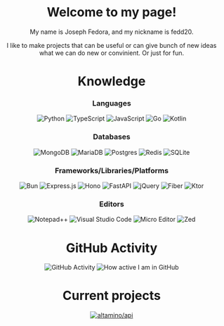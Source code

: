 <h1 align="center">
  Welcome to my page!
</h1>

<div align="center">
  
  My name is Joseph Fedora, and my nickname is fedd20.
  
  I like to make projects that can be useful or can give bunch of new ideas what we can do new or convinient. Or just for fun.
  
</div>

<div align="center">
  <h1>Knowledge</h2>
  
  <h3>Languages</h3>
  
  ![Python](https://img.shields.io/badge/python-3670A0?style=for-the-badge&logo=python&logoColor=ffdd54)
  ![TypeScript](https://img.shields.io/badge/typescript-%23007ACC.svg?style=for-the-badge&logo=typescript&logoColor=white)
  ![JavaScript](https://img.shields.io/badge/javascript-%23323330.svg?style=for-the-badge&logo=javascript&logoColor=%23F7DF1E)
  ![Go](https://img.shields.io/badge/go-%2300ADD8.svg?style=for-the-badge&logo=go&logoColor=white)
  ![Kotlin](https://img.shields.io/badge/kotlin-%237F52FF.svg?style=for-the-badge&logo=kotlin&logoColor=white)

  <h3>Databases</h3>
  
  ![MongoDB](https://img.shields.io/badge/MongoDB-%234ea94b.svg?style=for-the-badge&logo=mongodb&logoColor=white)
  ![MariaDB](https://img.shields.io/badge/MariaDB-003545?style=for-the-badge&logo=mariadb&logoColor=white)
  ![Postgres](https://img.shields.io/badge/postgres-%23316192.svg?style=for-the-badge&logo=postgresql&logoColor=white)
  ![Redis](https://img.shields.io/badge/redis-%23DD0031.svg?style=for-the-badge&logo=redis&logoColor=white)
  ![SQLite](https://img.shields.io/badge/sqlite-%2307405e.svg?style=for-the-badge&logo=sqlite&logoColor=white)

  <h3>Frameworks/Libraries/Platforms</h3>

  ![Bun](https://img.shields.io/badge/Bun-%23000000.svg?style=for-the-badge&logo=bun&logoColor=white)
  ![Express.js](https://img.shields.io/badge/express.js-%23404d59.svg?style=for-the-badge&logo=express&logoColor=%2361DAFB)
  ![Hono](https://img.shields.io/badge/hono-orange?style=for-the-badge)
  ![FastAPI](https://img.shields.io/badge/FastAPI-005571?style=for-the-badge&logo=fastapi)
  ![jQuery](https://img.shields.io/badge/jquery-%230769AD.svg?style=for-the-badge&logo=jquery&logoColor=white)
  ![Fiber](https://img.shields.io/badge/fiber-darkcyan?style=for-the-badge)
  ![Ktor](https://img.shields.io/badge/ktor-purple?style=for-the-badge)

  <h3>Editors</h3>
  
  ![Notepad++](https://img.shields.io/badge/Notepad++-90E59A.svg?style=for-the-badge&logo=notepad%2b%2b&logoColor=black)
  ![Visual Studio Code](https://img.shields.io/badge/vscode-0078d7.svg?style=for-the-badge&logo=visual-studio-code&logoColor=white)
  ![Micro Editor](https://img.shields.io/badge/MICRO-purple?style=for-the-badge)
  ![Zed](https://img.shields.io/badge/zed-084CCF.svg?style=for-the-badge&logo=zedindustries&logoColor=white)
</div>

<div align="center">
  <h1>GitHub Activity</h2>

  ![GitHub Activity](https://github-readme-stats.vercel.app/api?username=imperialwool&show_icons=true&theme=dark&line_height=24)
  ![How active I am in GitHub](https://github-readme-stats.vercel.app/api/top-langs/?username=imperialwool&hide=java,html,tex&theme=dark&langs_count=8&layout=compact)
</div>



<div align="center">
	<h1>Current projects</h2>

  [![altamino/api](https://github-readme-stats.vercel.app/api/pin/?username=fedd20&repo=checkhost-cli&show_owner=true&theme=dark)](https://github.com/fedd20/checkhost-cli)
</div>
